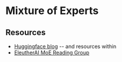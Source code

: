 # Mixture of Experts 

## Resources
- [Huggingface blog](https://huggingface.co/blog/moe)
    -- and resources within
- [EleutherAI MoE Reading Group](https://www.youtube.com/watch?v=Y2KFB_Cr4zA)
